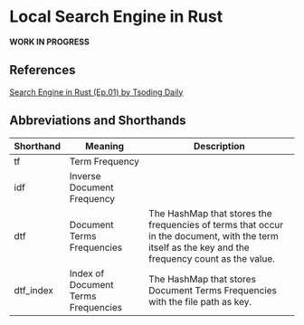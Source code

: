 # Local Search Engine in Rust

**WORK IN PROGRESS**

## References

[Search Engine in Rust (Ep.01) by Tsoding Daily](https://www.youtube.com/watch?v=hm5xOJiVEeg)

## Abbreviations and Shorthands

| Shorthand | Meaning                             | Description                                                                                                                                        |
| --------- | ----------------------------------- | -------------------------------------------------------------------------------------------------------------------------------------------------- |
| tf        | Term Frequency                      |                                                                                                                                                    |
| idf       | Inverse Document Frequency          |                                                                                                                                                    |
| dtf       | Document Terms Frequencies          | The HashMap that stores the frequencies of terms that occur in the document, with the term itself as the key and the frequency count as the value. |
| dtf_index | Index of Document Terms Frequencies | The HashMap that stores Document Terms Frequencies with the file path as key.                                                                      |
